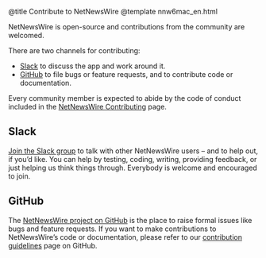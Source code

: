 @title Contribute to NetNewsWire
@template nnw6mac_en.html

NetNewsWire is open-source and contributions from the community are welcomed.

There are two channels for contributing:

* [Slack][] to discuss the app and work around it.
* [GitHub][nnw-git] to file bugs or feature requests, and to contribute code or documentation.

Every community member is expected to abide by the code of conduct included in the [NetNewsWire Contributing][contrib] page.


Slack
-----

[Join the Slack group][slack] to talk with other NetNewsWire users – and to help out, if you’d like. You can help by testing, coding, writing, providing feedback, or just helping us think things through. Everybody is welcome and encouraged to join.


GitHub
------

The [NetNewsWire project on GitHub][nnw-git] is the place to raise formal issues like bugs and feature requests. If you want to make contributions to NetNewsWire’s code or documentation, please refer to our [contribution guidelines][contrib] page on GitHub.

[nnw-git]: https://github.com/Ranchero-Software/NetNewsWire/
[slack]: https://ranchero.com/netnewswire/slack
[contrib]: https://github.com/Ranchero-Software/NetNewsWire/blob/master/CONTRIBUTING.md
